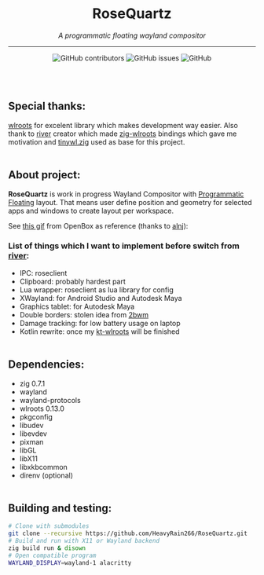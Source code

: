 <h1 align="center">RoseQuartz</h1>
<p align="center"><i>A programmatic floating wayland compositor</i></p>
<hr><p align="center">
<img alt="GitHub contributors" src="https://img.shields.io/github/contributors/HeavyRain266/RoseQuartz?label=Contributors">
<img alt="GitHub issues" src="https://img.shields.io/github/issues/HeavyRain266/RoseQuartz">
<img alt="GitHub" src="https://img.shields.io/github/license/HeavyRain266/RoseQuartz">
</p>
<br></br>

## Special thanks:

[wlroots](https://github.com/swaywm/wlroots) for excelent library which makes development way easier. Also thank to [river](https://github.com/ifreund/river) creator which made [zig-wlroots](https://github.com/swaywm/zig-wlroots) bindings which gave me motivation and [tinywl.zig](https://github.com/swaywm/zig-wlroots/blob/master/tinywl/tinywl.zig) used as base for this project.
<br></br>

## About project:

**RoseQuartz** is work in progress Wayland Compositor with [Programmatic Floating](https://github.com/alnj/dotfiles) layout. That means user define position and geometry for selected apps and windows to create layout per workspace.

See [this gif](https://raw.githubusercontent.com/alnj/dotfiles/master/workflow.gif) from OpenBox as reference (thanks to [alnj](https://github.com/alnj)):

### List of things which I want to implement before switch from [river](https://github.com/ifreund/river):
- IPC: roseclient
- Clipboard: probably hardest part
- Lua wrapper: roseclient as lua library for config
- XWayland: for Android Studio and Autodesk Maya
- Graphics tablet: for Autodesk Maya
- Double borders: stolen idea from [2bwm](https://github.com/venam/2bwm)
- Damage tracking: for low battery usage on laptop
- Kotlin rewrite: once my [kt-wlroots](https://github.com/HeavyRain266/kt-wlroots) will be finished
<br></br>

## Dependencies:

- zig 0.7.1
- wayland
- wayland-protocols
- wlroots 0.13.0
- pkgconfig
- libudev
- libevdev
- pixman
- libGL
- libX11
- libxkbcommon
- direnv (optional)
  <br></br>

## Building and testing:

```sh
# Clone with submodules
git clone --recursive https://github.com/HeavyRain266/RoseQuartz.git
# Build and run with X11 or Wayland backend
zig build run & disown
# Open compatible program
WAYLAND_DISPLAY=wayland-1 alacritty
```

